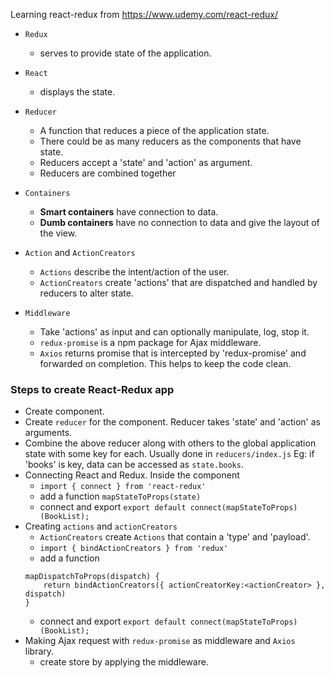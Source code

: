 Learning react-redux from https://www.udemy.com/react-redux/


* `Redux`
	- serves to provide state of the application.

* `React`
	- displays the state.

* `Reducer` 
	- A function that reduces a piece of the application state.
	- There could be as many reducers as the components that have state.
	- Reducers accept a 'state' and 'action' as argument.
	- Reducers are combined together

* `Containers`
	- __Smart containers__ have connection to data.
	- __Dumb containers__ have no connection to data and give the layout of the view.

* `Action` and `ActionCreators`
	- `Actions` describe the intent/action of the user.
	- `ActionCreators` create 'actions' that are dispatched and handled by reducers to alter state.

* `Middleware`
	- Take 'actions' as input and can optionally manipulate, log, stop it.
	- `redux-promise` is a npm package for Ajax middleware.
	- `Axios` returns promise that is intercepted by 'redux-promise' and forwarded on completion. This helps to keep the code clean.


### Steps to create React-Redux app
* Create component.
* Create `reducer` for the component. Reducer takes 'state' and 'action' as arguments.
* Combine the above reducer along with others to the global application state with some key for each. Usually done in `reducers/index.js`
	Eg: if 'books' is key, data can be accessed as `state.books`.
* Connecting React and Redux. Inside the component
	- `import { connect } from 'react-redux'`
	- add a function `mapStateToProps(state)`
	- connect and export `export default connect(mapStateToProps)(BookList);`
* Creating `actions` and `actionCreators`
	- `ActionCreators` create `Actions` that contain a 'type' and 'payload'.
	- `import { bindActionCreators } from 'redux'`
	- add a function 
	```
	mapDispatchToProps(dispatch) {
		return bindActionCreators({ actionCreatorKey:<actionCreator> }, dispatch)
	}
	```
	- connect and export `export default connect(mapStateToProps)(BookList);`
* Making Ajax request with `redux-promise` as middleware and `Axios` library.
	- create store by applying the middleware.

